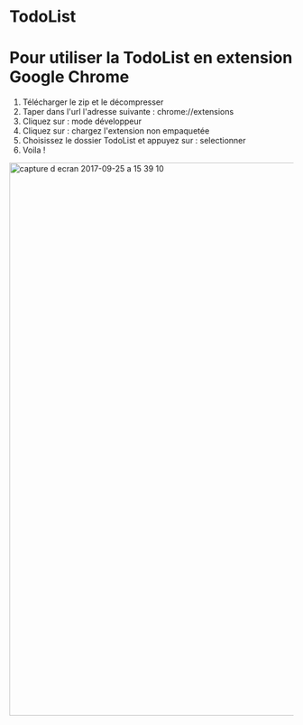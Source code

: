 # TodoList

# Pour utiliser la TodoList en extension Google Chrome

1. Télécharger le zip et le décompresser
2. Taper dans l'url l'adresse suivante : chrome://extensions
3. Cliquez sur : mode développeur
4. Cliquez sur : chargez l'extension non empaquetée
5. Choisissez le dossier TodoList et appuyez sur : selectionner
6. Voila !


<img width="980" alt="capture d ecran 2017-09-25 a 15 39 10" src="https://user-images.githubusercontent.com/24521908/30811205-cee95208-a207-11e7-9c7b-62d37ed6134e.png">

